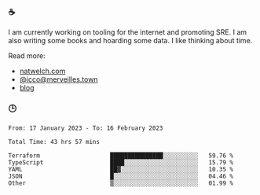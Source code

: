 ### ☕

I am currently working on tooling for the internet and promoting SRE. I am also writing some books and hoarding some data. I like thinking about time. 

Read more:

 - [natwelch.com](https://natwelch.com)
 - [@icco@merveilles.town](https://merveilles.town/@icco)
 - [blog](https://writing.natwelch.com)

### 🕒

<!--START_SECTION:waka-->

```text
From: 17 January 2023 - To: 16 February 2023

Total Time: 43 hrs 57 mins

Terraform                    ███████████████░░░░░░░░░░   59.76 %
TypeScript                   ████░░░░░░░░░░░░░░░░░░░░░   15.79 %
YAML                         ██▓░░░░░░░░░░░░░░░░░░░░░░   10.35 %
JSON                         █░░░░░░░░░░░░░░░░░░░░░░░░   04.46 %
Other                        ▒░░░░░░░░░░░░░░░░░░░░░░░░   01.99 %
```

<!--END_SECTION:waka-->
